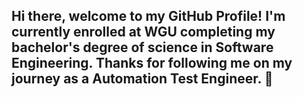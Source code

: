 ## Hi there, welcome to my GitHub Profile! I'm currently enrolled at WGU completing my bachelor's degree of science in Software Engineering. Thanks for following me on my journey as a Automation Test Engineer. 👋

<!--
**Sclilly93/Sclilly93**

- 🔭 I’m currently working on my ✨developer portfolio✨
- 🌱 I’m currently learning C#, Python, Typescript, React, and Azure
- 👯 I’m looking to collaborate on Machine Learning with Python
- 🤔 I’m looking for help with Automation Software
- 💬 Ask me about ModestMe and StormAlert
- 📫 How to reach me: Sethlilly93@gmail.com
- 😄 Pronouns: He/Him
- ⚡ Fun fact: I love hiking, skateboarding, photography, and my dogs.
-->
